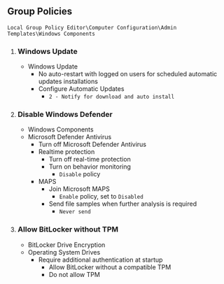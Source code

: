 ## Group Policies
`Local Group Policy Editor\Computer Configuration\Admin Templates\Windows Components`

1. ### Windows Update
   - Windows Update
     - No auto-restart with logged on users for scheduled automatic updates installations
     - Configure Automatic Updates
       - `2 - Notify for download and auto install`

2. ### Disable Windows Defender
   - Windows Components
    - Microsoft Defender Antivirus
      - Turn off Microsoft Defender Antivirus
      - Realtime protection
        - Turn off real-time protection
        - Turn on behavior monitoring
          - `Disable` policy
      - MAPS
        - Join Microsoft MAPS
          - `Enable` policy, set to `Disabled`
        - Send file samples when further analysis is required
          - `Never send`

3. ### Allow BitLocker without TPM
   - BitLocker Drive Encryption
    - Operating System Drives
      - Require additional authentication at startup
        - Allow BitLocker without a compatible TPM
        - Do not allow TPM
